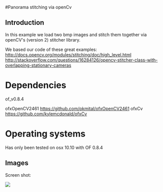 #Panorama stitching via openCv

## Introduction
In this example we load two bmp images and stitch them together via openCV's (version 2) stitcher library.

We based our code of these great examples:
<http://docs.opencv.org/modules/stitching/doc/high_level.html>
<http://stackoverflow.com/questions/16284126/opencv-stitcher-class-with-overlapping-stationary-cameras>


# Dependencies
of_v0.8.4

ofxOpenCV2461
<https://github.com/pkmital/ofxOpenCV2461>
ofxCv
<https://github.com/kylemcdonald/ofxCv>


# Operating systems

Has only been tested on osx 10.10 with OF 0.8.4

## Images
Screen shot:

![](https://raw.githubusercontent.com/antimodular/ofxCv_stitch/master/stitched.png)